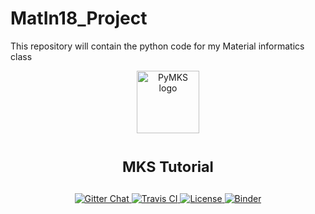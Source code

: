 # MatIn18_Project
This repository will contain the python code for my Material informatics class
<p align="center">
<img src="https://i1.wp.com/francehockey.fr/wp-content/uploads/2018/01/hockey-sur-glace-les-gothiques-vs-chamonix-_-nicolas-leclerc-41-leandre-leber-gazettesports.jpg?fit=630%2C420"
     height="100"
     alt="PyMKS logo"
     class="inline">
</p>

<h1>
<p align="center">
<sup>
<strong>
MKS Tutorial
</strong>
</sup>
</p>
</h1>

<p align="center">

<a href="https://gitter.im/materialsinnovation/pymks" target="_blank">
<img src="https://img.shields.io/gitter/room/gitterHQ/gitter.svg" alt="Gitter Chat">
</a>

<a href="https://travis-ci.org/materialsinnovation/mks-tutorial" target="_blank">
<img src="https://api.travis-ci.org/materialsinnovation/mks-tutorial.svg" alt="Travis CI">
</a>

<a href="https://github.com/wd15/mks-tutorial/blob/master/LICENSE">
<img src="https://img.shields.io/badge/license-mit-blue.svg" alt="License" eight="18">
</a>

<a href="https://mybinder.org/v2/gh/auag92/mks_tutorial.git/master" target="_blank">
<img src="http://mybinder.org/badge.svg" alt="Binder">
</p>
